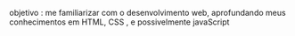 objetivo : me familiarizar com o desenvolvimento web, aprofundando meus conhecimentos em HTML, CSS , e possivelmente javaScript

  
